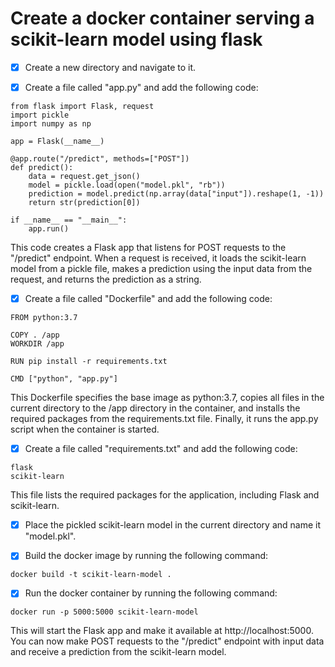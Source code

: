 # Create a docker container serving a scikit-learn model using flask
- [x] Create a new directory and navigate to it.

- [x] Create a file called "app.py" and add the following code:
```
from flask import Flask, request
import pickle
import numpy as np

app = Flask(__name__)

@app.route("/predict", methods=["POST"])
def predict():
    data = request.get_json()
    model = pickle.load(open("model.pkl", "rb"))
    prediction = model.predict(np.array(data["input"]).reshape(1, -1))
    return str(prediction[0])

if __name__ == "__main__":
    app.run()
```
    
This code creates a Flask app that listens for POST requests to the "/predict" endpoint. When a request is received, it loads the scikit-learn model from a pickle file, makes a prediction using the input data from the request, and returns the prediction as a string.
- [x] Create a file called "Dockerfile" and add the following code:
```
FROM python:3.7

COPY . /app
WORKDIR /app

RUN pip install -r requirements.txt

CMD ["python", "app.py"]
```
This Dockerfile specifies the base image as python:3.7, copies all files in the current directory to the /app directory in the container, and installs the required packages from the requirements.txt file. Finally, it runs the app.py script when the container is started.

- [x] Create a file called "requirements.txt" and add the following code:
```
flask
scikit-learn
```
This file lists the required packages for the application, including Flask and scikit-learn.

- [x] Place the pickled scikit-learn model in the current directory and name it "model.pkl".

- [x] Build the docker image by running the following command:
```
docker build -t scikit-learn-model .
```
- [x] Run the docker container by running the following command:
```
docker run -p 5000:5000 scikit-learn-model
```
This will start the Flask app and make it available at http://localhost:5000. You can now make POST requests to the "/predict" endpoint with input data and receive a prediction from the scikit-learn model.

